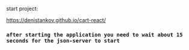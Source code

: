 start project:

https://denistankov.github.io/cart-react/

### `after starting the application you need to wait about 15 seconds for the json-server to start`

